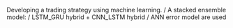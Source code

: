 Developing a trading strategy using machine learning. /
A stacked ensemble model: /
LSTM_GRU hybrid + CNN_LSTM hybrid /
ANN error model are used

